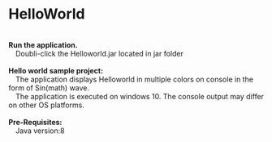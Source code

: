 # HelloWorld
<br><b>Run the application.</b>
  <br>&emsp;Doubli-click the Helloworld.jar located in jar folder
  <br>
<br><b>Hello world sample project:</b>
  <br>&emsp;The application displays Helloworld in multiple colors on console in the form of Sin(math) wave.  
  &emsp;The application is executed on windows 10. The console output may differ on other OS platforms.
  <br>
<br><b>Pre-Requisites:</b>
<br>&emsp;Java version:8 </ebsp>


